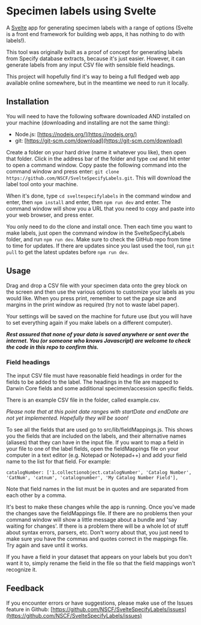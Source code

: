 # Specimen labels using Svelte

A [Svelte](https://svelte.dev/) app for generating specimen labels with a range of options (Svelte is a front end framework for building web apps, it has nothing to do with labels!). 

This tool was originally built as a proof of concept for generating labels from Specify database extracts, because it's just easier. However, it can generate labels from any input CSV file with sensible field headings. 

This project will hopefully find it's way to being a full fledged web app available online somewhere, but in the meantime we need to run it locally.

## Installation

You will need to have the following software downloaded AND installed on your machine (downloading and installing are not the same thing):

- Node.js: [https://nodejs.org/](https://nodejs.org/)
- git: [https://git-scm.com/download](https://git-scm.com/download)

Create a folder on your hard drive (name it whatever you like), then open that folder. Click in the address bar of the folder and type `cmd` and hit enter to open a command window. Copy paste the following command into the command window and press enter: `git clone https://github.com/NSCF/SvelteSpecifyLabels.git`. This will download the label tool onto your machine.

When it's done, type `cd sveltespecifylabels` in the command window and enter, then `npm install` and enter, then `npm run dev` and enter. The command window will show you a URL that you need to copy and paste into your web browser, and press enter.

You only need to do the clone and install once. Then each time you want to make labels, just open the command window in the SvelteSpecifyLabels folder, and run `npm run dev`. Make sure to check the GitHub repo from time to time for updates. If there are updates since you last used the tool, run `git pull` to get the latest updates before `npm run dev`.

## Usage
Drag and drop a CSV file with your specimen data onto the grey block on the screen and then use the various options to customize your labels as you would like. When you press print, remember to set the page size and margins in the print window as required (try not to waste label paper).

Your settings will be saved on the machine for future use (but you will have to set everything again if you make labels on a different computer).

***Rest assured that none of your data is saved anywhere or sent over the internet. You (or someone who knows Javascript) are welcome to check the code in this repo to confirm this.***

### Field headings
The input CSV file must have reasonable field headings in order for the fields to be added to the label. The headings in the file are mapped to Darwin Core fields and some additional specimen/accession specific fields. 

There is an example CSV file in the folder, called example.csv.

_Please note that at this point date ranges with startDate and endDate are not yet implemented. Hopefully they will be soon!_

To see all the fields that are used go to src/lib/fieldMappings.js. This shows you the fields that are included on the labels, and their alternative names (aliases) that they can have in the input file. If you want to map a field in your file to one of the label fields, open the fieldMappings file on your computer in a text editor (e.g. Notepad or Notepad++) and add your field name to the list for that field. For example:

```catalogNumber: ['1.collectionobject.catalogNumber', 'Catalog Number', 'CatNum', 'catnum', 'catalognumber', 'My Catalog Number Field'], ```

Note that field names in the list must be in quotes and are separated from each other by a comma. 

It's best to make these changes while the app is running. Once you've made the changes save the fieldMappings file. If there are no problems then your command window will show a little message about a bundle and 'say waiting for changes'. If there is a problem there will be a whole lot of stuff about syntax errors, parsers, etc. Don't worry about that, you just need to make sure you have the commas and quotes correct in the mappings file. Try again and save until it works.

If you have a field in your dataset that appears on your labels but you don't want it to, simply rename the field in the file so that the field mappings won't recognize it.

## Feedback

If you encounter errors or have suggestions, please make use of the Issues feature in Github: [https://github.com/NSCF/SvelteSpecifyLabels/issues](https://github.com/NSCF/SvelteSpecifyLabels/issues)



